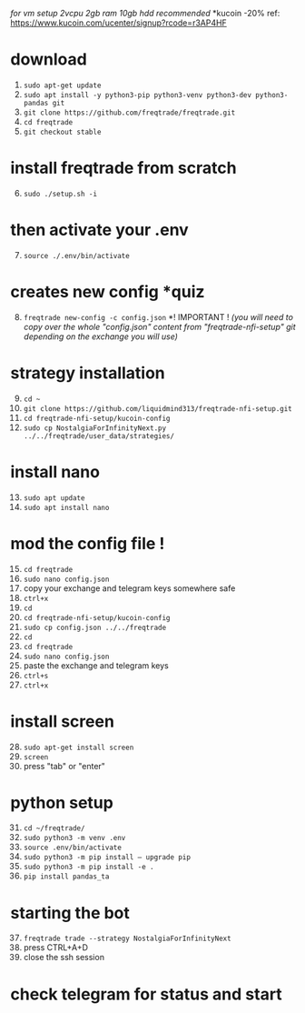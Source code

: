 *for vm setup 2vcpu 2gb ram 10gb hdd recommended* 
*kucoin -20% ref: https://www.kucoin.com/ucenter/signup?rcode=r3AP4HF
 

# download
1. ```sudo apt-get update``` 
2. ```sudo apt install -y python3-pip python3-venv python3-dev python3-pandas git```
3. ```git clone https://github.com/freqtrade/freqtrade.git```
4. ```cd freqtrade```
5. ```git checkout stable```

# install freqtrade from scratch
6. ```sudo ./setup.sh -i```

# then activate your .env
7. ```source ./.env/bin/activate```

# creates new config *quiz
8. ```freqtrade new-config -c config.json```
*! IMPORTANT !
*(you will need to copy over the whole "config.json" content from "freqtrade-nfi-setup" git depending on the exchange you will use)*

# strategy installation
9. ```cd ~```
10. ```git clone https://github.com/liquidmind313/freqtrade-nfi-setup.git```
11. ```cd freqtrade-nfi-setup/kucoin-config```
12. ```sudo cp NostalgiaForInfinityNext.py ../../freqtrade/user_data/strategies/```

# install nano
13. ```sudo apt update```
14. ```sudo apt install nano```

# mod the config file !
15. ```cd freqtrade```
16. ```sudo nano config.json```
17. copy your exchange and telegram keys somewhere safe
18. ```ctrl+x``` 
19. ```cd``` 
20. ```cd freqtrade-nfi-setup/kucoin-config```
21. ```sudo cp config.json ../../freqtrade```
22. ```cd```
23. ```cd freqtrade```
24. ```sudo nano config.json```
25. paste the exchange and telegram keys  
26. ```ctrl+s```
27. ```ctrl+x```

# install screen
28. ```sudo apt-get install screen```
29. ```screen```
30. press "tab" or "enter"

# python setup
31. ```cd ~/freqtrade/```
32. ```sudo python3 -m venv .env```
33. ```source .env/bin/activate```
34. ```sudo python3 -m pip install — upgrade pip```
35. ```sudo python3 -m pip install -e .```
36. ```pip install pandas_ta```

# starting the bot
37. ```freqtrade trade --strategy NostalgiaForInfinityNext```
38. press CTRL+A+D
39. close the ssh session 
# check telegram for status and start


